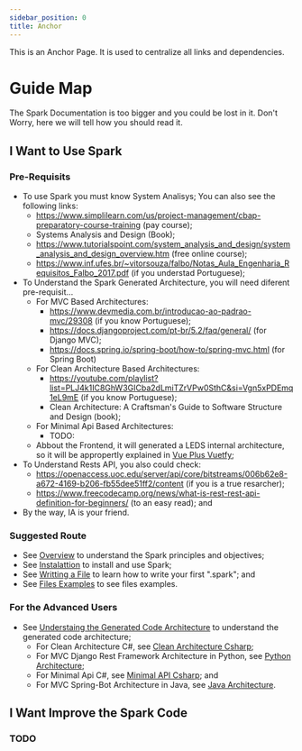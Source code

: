```yaml
---
sidebar_position: 0
title: Anchor
---
```


This is an Anchor Page. It is used to centralize all links and dependencies.

# Guide Map
The Spark Documentation is too bigger and you could be lost in it. Don't Worry, here we will tell how you should read it.

## I Want to Use Spark

### Pre-Requisits
- To use Spark you must know System Analisys; You can also see the following links:
  -  https://www.simplilearn.com/us/project-management/cbap-preparatory-course-training (pay course);
  -  Systems Analysis and Design (Book);
  -  https://www.tutorialspoint.com/system_analysis_and_design/system_analysis_and_design_overview.htm (free online course);
  -  https://www.inf.ufes.br/~vitorsouza/falbo/Notas_Aula_Engenharia_Requisitos_Falbo_2017.pdf (if you understad Portuguese);
-  To Understand the Spark Generated Architecture, you will need diferent pre-requisit...
   -  For MVC Based Architectures:
      -  https://www.devmedia.com.br/introducao-ao-padrao-mvc/29308 (if you know Portuguese);
      -  https://docs.djangoproject.com/pt-br/5.2/faq/general/ (for Django MVC);
      -  https://docs.spring.io/spring-boot/how-to/spring-mvc.html (for Spring Boot)
   -  For Clean Architecture Based Architectures:
      -  https://youtube.com/playlist?list=PLJ4k1IC8GhW3GICba2dLmiTZrVPw0SthC&si=Vgn5xPDEmq1eL9mE (if you know Portuguese);
      -  Clean Architecture: A Craftsman's Guide to Software Structure and Design (book);
   -  For Minimal Api Based Architectures:
      -  TODO:
   -  Abbout the Frontend, it will generated a LEDS internal architecture, so it will be appropertly explained in [Vue Plus Vuetfy](./advanced_stuffs/Architecture/generated_arch/frontend/1_vuePlusVuetfy.mdx);
-  To Understand Rests API, you also could check:
   -  https://openaccess.uoc.edu/server/api/core/bitstreams/006b62e8-a672-4169-b206-fb55dee51ff2/content (if you is a true resarcher);
   -  https://www.freecodecamp.org/news/what-is-rest-rest-api-definition-for-beginners/ (to an easy read); and
-  By the way, IA is your friend.

### Suggested Route
- See [Overview](./1_overview.md) to understand the Spark principles and objectives;
- See [Instalattion](./2_installation.md) to install and use Spark;
- See [Writting a File](./how_to_use/1_writting_a_file.md) to learn how to write your first ".spark"; and
- See [Files Examples](./how_to_use/2_files_examples.md) to see files examples.

### For the Advanced Users
- See [Understaing the Generated Code Architecture](./advanced_stuffs/Architecture/generated_arch/0_introduction.mdx) to understand the generated code architecture;
    - For Clean Architecture C#, see [Clean Architecture Csharp](./advanced_stuffs/Architecture/generated_arch/backend/4_Csharp_Clean.md);
    - For MVC Django Rest Framework Architecture in Python, see [Python Architecture](./advanced_stuffs/Architecture/generated_arch/backend/2_Python.md);
    - For Minimal Api C#, see [Minimal API Csharp](./advanced_stuffs/Architecture/generated_arch/backend/3_Csharp_Minimal-API.md); and
    - For MVC Spring-Bot Architecture in Java, see [Java Architecture](./advanced_stuffs/Architecture/generated_arch/backend/1_Java.md).

## I Want Improve the Spark Code
### TODO

